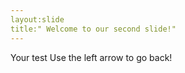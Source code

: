 ```yaml
---
layout:slide
title:" Welcome to our second slide!"
---
```

Your test 
Use the left arrow to go back!
